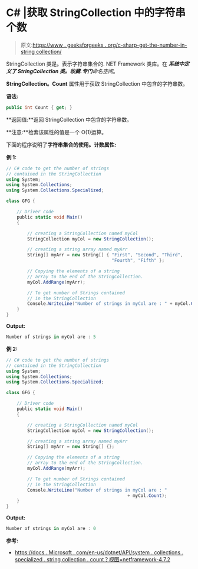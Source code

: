 # C# |获取 StringCollection 中的字符串个数

> 原文:[https://www . geeksforgeeks . org/c-sharp-get-the-number-in-string collection/](https://www.geeksforgeeks.org/c-sharp-get-the-number-of-strings-in-stringcollection/)

StringCollection 类是。表示字符串集合的. NET Framework 类库。在 ***系统中定义了 StringCollection 类。收藏.专门**命名空间*。

**StringCollection。Count** 属性用于获取 StringCollection 中包含的字符串数。

**语法:**

```cs
public int Count { get; }

```

**返回值:**返回 StringCollection 中包含的字符串数。

**注意:**检索该属性的值是一个 O(1)运算。

下面的程序说明了**字符串集合的使用。计数属性:**

**例 1:**

```cs
// C# code to get the number of strings
// contained in the StringCollection
using System;
using System.Collections;
using System.Collections.Specialized;

class GFG {

    // Driver code
    public static void Main()
    {

        // creating a StringCollection named myCol
        StringCollection myCol = new StringCollection();

        // creating a string array named myArr
        String[] myArr = new String[] { "First", "Second", "Third",
                                        "Fourth", "Fifth" };

        // Copying the elements of a string
        // array to the end of the StringCollection.
        myCol.AddRange(myArr);

        // To get number of Strings contained
        // in the StringCollection
        Console.WriteLine("Number of strings in myCol are : " + myCol.Count);
    }
}
```

**Output:**

```cs
Number of strings in myCol are : 5

```

**例 2:**

```cs
// C# code to get the number of strings 
// contained in the StringCollection
using System;
using System.Collections;
using System.Collections.Specialized;

class GFG {

    // Driver code
    public static void Main()
    {

        // creating a StringCollection named myCol
        StringCollection myCol = new StringCollection();

        // creating a string array named myArr
        String[] myArr = new String[] {};

        // Copying the elements of a string
        // array to the end of the StringCollection.
        myCol.AddRange(myArr);

        // To get number of Strings contained
        // in the StringCollection
        Console.WriteLine("Number of strings in myCol are : " 
                                              + myCol.Count);
    }
}
```

**Output:**

```cs
Number of strings in myCol are : 0

```

**参考:**

*   [https://docs . Microsoft . com/en-us/dotnet/API/system . collections . specialized . string collection . count？视图=netframework-4.7.2](https://docs.microsoft.com/en-us/dotnet/api/system.collections.specialized.stringcollection.count?view=netframework-4.7.2)